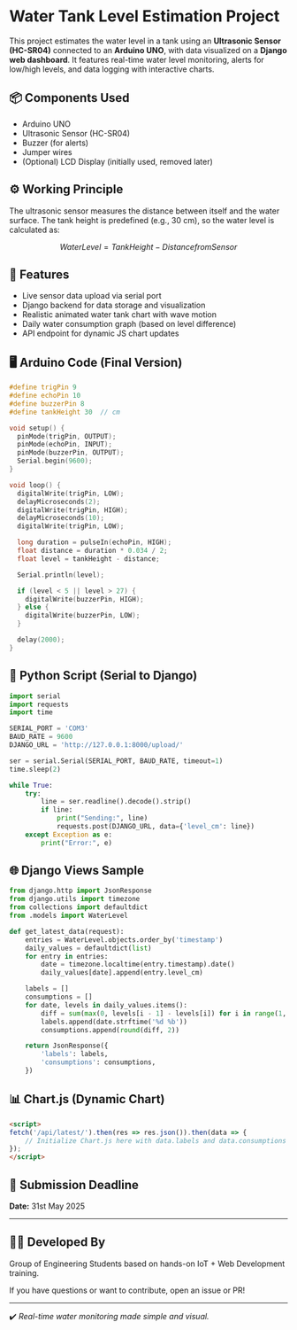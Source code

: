 # Water Tank Level Estimation Project

This project estimates the water level in a tank using an **Ultrasonic Sensor (HC-SR04)** connected to an **Arduino UNO**, with data visualized on a **Django web dashboard**. It features real-time water level monitoring, alerts for low/high levels, and data logging with interactive charts.

## 📦 Components Used
- Arduino UNO
- Ultrasonic Sensor (HC-SR04)
- Buzzer (for alerts)
- Jumper wires
- (Optional) LCD Display (initially used, removed later)

## ⚙️ Working Principle
The ultrasonic sensor measures the distance between itself and the water surface. The tank height is predefined (e.g., 30 cm), so the water level is calculated as:

```math
Water Level = Tank Height - Distance from Sensor
```

## 🧠 Features
- Live sensor data upload via serial port
- Django backend for data storage and visualization
- Realistic animated water tank chart with wave motion
- Daily water consumption graph (based on level difference)
- API endpoint for dynamic JS chart updates

## 🖥️ Arduino Code (Final Version)
```cpp
#define trigPin 9
#define echoPin 10
#define buzzerPin 8
#define tankHeight 30  // cm

void setup() {
  pinMode(trigPin, OUTPUT);
  pinMode(echoPin, INPUT);
  pinMode(buzzerPin, OUTPUT);
  Serial.begin(9600);
}

void loop() {
  digitalWrite(trigPin, LOW);
  delayMicroseconds(2);
  digitalWrite(trigPin, HIGH);
  delayMicroseconds(10);
  digitalWrite(trigPin, LOW);

  long duration = pulseIn(echoPin, HIGH);
  float distance = duration * 0.034 / 2;
  float level = tankHeight - distance;

  Serial.println(level);

  if (level < 5 || level > 27) {
    digitalWrite(buzzerPin, HIGH);
  } else {
    digitalWrite(buzzerPin, LOW);
  }

  delay(2000);
}
```

## 🐍 Python Script (Serial to Django)
```python
import serial
import requests
import time

SERIAL_PORT = 'COM3'
BAUD_RATE = 9600
DJANGO_URL = 'http://127.0.0.1:8000/upload/'

ser = serial.Serial(SERIAL_PORT, BAUD_RATE, timeout=1)
time.sleep(2)

while True:
    try:
        line = ser.readline().decode().strip()
        if line:
            print("Sending:", line)
            requests.post(DJANGO_URL, data={'level_cm': line})
    except Exception as e:
        print("Error:", e)
```

## 🌐 Django Views Sample
```python
from django.http import JsonResponse
from django.utils import timezone
from collections import defaultdict
from .models import WaterLevel

def get_latest_data(request):
    entries = WaterLevel.objects.order_by('timestamp')
    daily_values = defaultdict(list)
    for entry in entries:
        date = timezone.localtime(entry.timestamp).date()
        daily_values[date].append(entry.level_cm)

    labels = []
    consumptions = []
    for date, levels in daily_values.items():
        diff = sum(max(0, levels[i - 1] - levels[i]) for i in range(1, len(levels)))
        labels.append(date.strftime('%d %b'))
        consumptions.append(round(diff, 2))

    return JsonResponse({
        'labels': labels,
        'consumptions': consumptions,
    })
```

## 📊 Chart.js (Dynamic Chart)
```html
<script>
fetch('/api/latest/').then(res => res.json()).then(data => {
    // Initialize Chart.js here with data.labels and data.consumptions
});
</script>
```

## 📅 Submission Deadline
**Date:** 31st May 2025

---

## 👨‍💻 Developed By
Group of Engineering Students based on hands-on IoT + Web Development training.

If you have questions or want to contribute, open an issue or PR!

---

✔️ *Real-time water monitoring made simple and visual.*
